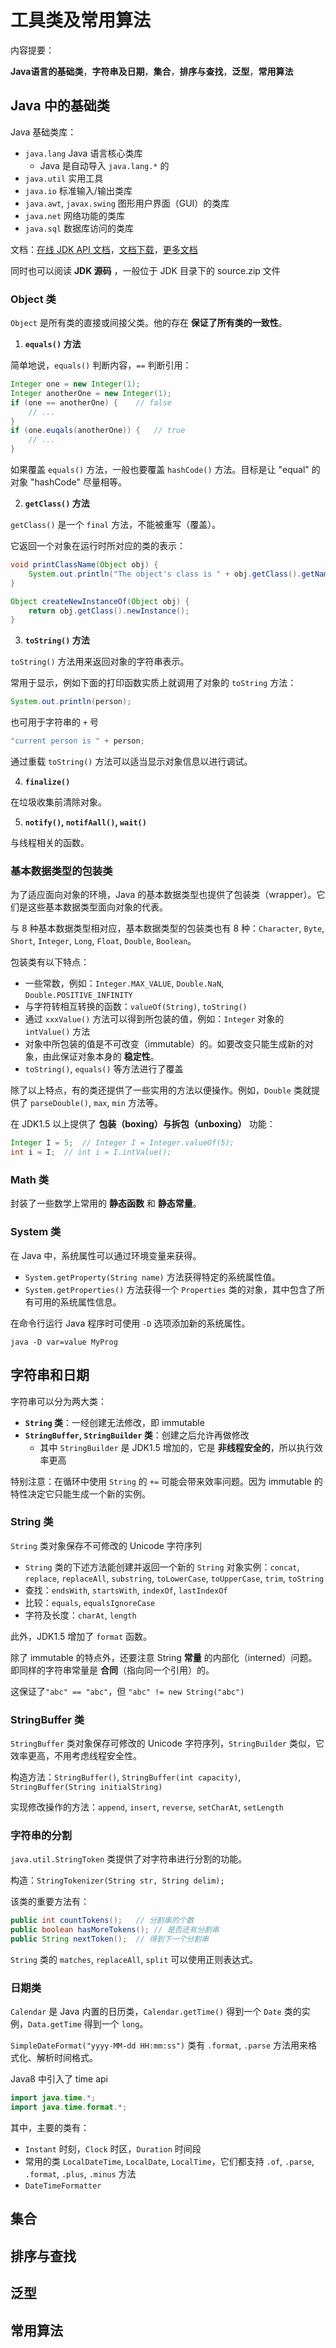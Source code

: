 # 工具类及常用算法

内容提要：

**Java语言的基础类**，**字符串及日期**，**集合**，**排序与查找**，**泛型**，**常用算法**

## Java 中的基础类

Java 基础类库：

* `java.lang` Java 语言核心类库
    * Java 是自动导入 `java.lang.*` 的
* `java.util` 实用工具
* `java.io` 标准输入/输出类库
* `java.awt`, `javax.swing` 图形用户界面（GUI）的类库
* `java.net` 网络功能的类库
* `java.sql` 数据库访问的类库

文档：[在线 JDK API 文档](https://docs.oracle.com/javase/8/docs/api/index.html)，[文档下载](https://www.oracle.com/java/technologies/javase-jdk8-doc-downloads.html)，[更多文档](https://docs.oracle.com/javase/8/docs/index.html)

同时也可以阅读 **JDK 源码** ，一般位于 JDK 目录下的 source.zip 文件

### Object 类

`Object` 是所有类的直接或间接父类。他的存在 **保证了所有类的一致性**。

1. **`equals()` 方法**

简单地说，`equals()` 判断内容，`==` 判断引用：
```java
Integer one = new Integer(1);
Integer anotherOne = new Integer(1);
if (one == anotherOne) {    // false
    // ...
}
if (one.euqals(anotherOne)) {   // true
    // ...
}
```

如果覆盖 `equals()` 方法，一般也要覆盖 `hashCode()` 方法。目标是让 "equal" 的对象 "hashCode" 尽量相等。

2. **`getClass()` 方法**

`getClass()` 是一个 `final` 方法，不能被重写（覆盖）。

它返回一个对象在运行时所对应的类的表示：
```java
void printClassName(Object obj) {
    System.out.println("The object's class is " + obj.getClass().getName());
}

Object createNewInstanceOf(Object obj) {
    return obj.getClass().newInstance();
}
```

3. **`toString()` 方法**

`toString()` 方法用来返回对象的字符串表示。

常用于显示，例如下面的打印函数实质上就调用了对象的 `toString` 方法：
```java
System.out.println(person);
```

也可用于字符串的 `+` 号
```java
"current person is " + person;
```

通过重载 `toString()` 方法可以适当显示对象信息以进行调试。

4. **`finalize()`**

在垃圾收集前清除对象。

5. **`notify()`, `notifAall()`, `wait()`**

与线程相关的函数。

### 基本数据类型的包装类

为了适应面向对象的环境，Java 的基本数据类型也提供了包装类（wrapper）。它们是这些基本数据类型面向对象的代表。

与 8 种基本数据类型相对应，基本数据类型的包装类也有 8 种：`Character`, `Byte`, `Short`, `Integer`, `Long`, `Float`, `Double`, `Boolean`。

包装类有以下特点：

* 一些常数，例如：`Integer.MAX_VALUE`, `Double.NaN`, `Double.POSITIVE_INFINITY`
* 与字符转相互转换的函数：`valueOf(String)`, `toString()`
* 通过 `xxxValue()` 方法可以得到所包装的值，例如：`Integer` 对象的 `intValue()` 方法
* 对象中所包装的值是不可改变（immutable）的。如要改变只能生成新的对象，由此保证对象本身的 **稳定性**。
* `toString()`, `equals()` 等方法进行了覆盖

除了以上特点，有的类还提供了一些实用的方法以便操作。例如，`Double` 类就提供了 `parseDouble()`, `max`, `min` 方法等。

在 JDK1.5 以上提供了 **包装（boxing）与拆包（unboxing）** 功能：
```java
Integer I = 5;  // Integer I = Integer.valueOf(5);
int i = I;  // int i = I.intValue();
```

### Math 类

封装了一些数学上常用的 **静态函数** 和 **静态常量**。

### System 类

在 Java 中，系统属性可以通过环境变量来获得。

* `System.getProperty(String name)` 方法获得特定的系统属性值。
* `System.getProperties()` 方法获得一个 `Properties` 类的对象，其中包含了所有可用的系统属性信息。

在命令行运行 Java 程序时可使用 `-D` 选项添加新的系统属性。
```
java -D var=value MyProg
```


## 字符串和日期

字符串可以分为两大类：

* **`String` 类**：一经创建无法修改，即 immutable
* **`StringBuffer`, `StringBuilder` 类**：创建之后允许再做修改
    * 其中 `StringBuilder` 是 JDK1.5 增加的，它是 **非线程安全的**，所以执行效率更高

特别注意：在循环中使用 `String` 的 `+=` 可能会带来效率问题。因为 immutable 的特性决定它只能生成一个新的实例。

### String 类

`String` 类对象保存不可修改的 Unicode 字符序列

* `String` 类的下述方法能创建并返回一个新的 `String` 对象实例：`concat`, `replace`, `replaceAll`, `substring`, `toLowerCase`, `toUpperCase`, `trim`, `toString`
* 查找：`endsWith`, `startsWith`, `indexOf`, `lastIndexOf`
* 比较：`equals`, `equalsIgnoreCase`
* 字符及长度：`charAt`, `length`

此外，JDK1.5 增加了 `format` 函数。

除了 immutable 的特点外，还要注意 String **常量** 的内部化（interned）问题。即同样的字符串常量是 **合同**（指向同一个引用）的。

这保证了`"abc" == "abc"`，但 `"abc" != new String("abc")`

### StringBuffer 类

`StringBuffer` 类对象保存可修改的 Unicode 字符序列，`StringBuilder` 类似，它效率更高，不用考虑线程安全性。

构造方法：`StringBuffer()`, `StringBuffer(int capacity)`, `StringBuffer(String initialString)`

实现修改操作的方法：`append`, `insert`, `reverse`, `setCharAt`, `setLength`

### 字符串的分割

`java.util.StringToken` 类提供了对字符串进行分割的功能。

构造：`StringTokenizer(String str, String delim);`

该类的重要方法有：
```java
public int countTokens();   // 分割串的个数
public boolean hasMoreTokens(); // 是否还有分割串
public String nextToken();  // 得到下一个分割串
```

`String` 类的 `matches`, `replaceAll`, `split` 可以使用正则表达式。

### 日期类

`Calendar` 是 Java 内置的日历类，`Calendar.getTime()` 得到一个 `Date` 类的实例，`Data.getTime` 得到一个 `long`。

`SimpleDateFormat("yyyy-MM-dd HH:mm:ss")` 类有 `.format`, `.parse` 方法用来格式化、解析时间格式。

Java8 中引入了 time api
```java
import java.time.*;
import java.time.format.*;
```
其中，主要的类有：

* `Instant` 时刻，`Clock` 时区，`Duration` 时间段
* 常用的类 `LocalDateTime`, `LocalDate`, `LocalTime`，它们都支持 `.of`, `.parse`, `.format`, `.plus`, `.minus` 方法
* `DateTimeFormatter`



## 集合

## 排序与查找

## 泛型

## 常用算法

